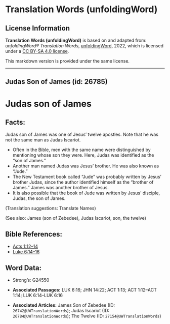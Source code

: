 # Translation Words (unfoldingWord)

## License Information

**Translation Words (unfoldingWord)** is based on and adapted from: _unfoldingWord® Translation Words_, [unfoldingWord](https://unfoldingword.org/utw), 2022, which is licensed under a [CC BY-SA 4.0 license](https://creativecommons.org/licenses/by-sa/4.0/legalcode.en).

This markdown version is provided under the same license.



--------------------------------

## Judas Son of James (id: 26785)

Judas son of James
==================

Facts:
------

Judas son of James was one of Jesus’ twelve apostles. Note that he was not the same man as Judas Iscariot.

* Often in the Bible, men with the same name were distinguished by mentioning whose son they were. Here, Judas was identified as the “son of James.”
* Another man named Judas was Jesus’ brother. He was also known as “Jude.”
* The New Testament book called “Jude” was probably written by Jesus’ brother Judas, since the author identified himself as the “brother of James.” James was another brother of Jesus.
* It is also possible that the book of Jude was written by Jesus’ disciple, Judas, the son of James.

(Translation suggestions: Translate Names)

(See also: James (son of Zebedee), Judas Iscariot, son, the twelve)

Bible References:
-----------------

* [Acts 1:12–14](https://ref.ly/Acts1:12-Acts1:14)
* [Luke 6:14–16](https://ref.ly/Luke6:14-Luke6:16)

Word Data:
----------

* Strong’s: G24550

* **Associated Passages:** LUK 6:16; JHN 14:22; ACT 1:13; ACT 1:12–ACT 1:14; LUK 6:14–LUK 6:16
* **Associated Articles:** James Son of Zebedee (ID: `26742@UWTranslationWords`); Judas Iscariot (ID: `26784@UWTranslationWords`); The Twelve (ID: `27154@UWTranslationWords`)

